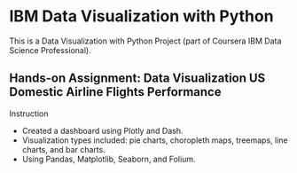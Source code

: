 # IBM Data Visualization with Python
This is a Data Visualization with Python Project (part of Coursera IBM Data Science Professional).

## Hands-on Assignment: Data Visualization US Domestic Airline Flights Performance

Instruction
- Created a dashboard using Plotly and Dash.
- Visualization types included: pie charts, choropleth maps, treemaps, line charts, and bar charts.
- Using Pandas, Matplotlib, Seaborn, and Folium.
